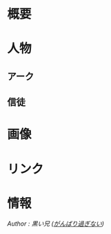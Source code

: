 概要
======================================================================================

人物
======================================================================================

アーク
-------------------------------------------


信徒
-------------------------------------------



画像
======================================================================================


リンク
======================================================================================



情報
======================================================================================


<footer id="ARTICLEFOOTER">
<address>
Author : 黒い兄
(<a href="http://homepage2.nifty.com/blackbros/">がんばり過ぎない</a>)
</address>
</footer>